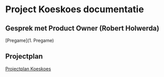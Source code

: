 # Project Koeskoes documentatie


## Gesprek met Product Owner (Robert Holwerda)

[Pregame](1. Pregame)

## Projectplan

[Projectplan Koeskoes](Projectplan/README.md)
